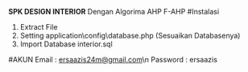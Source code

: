 **SPK DESIGN INTERIOR**
Dengan Algorima AHP F-AHP
#Instalasi
1. Extract File
2. Setting application\config\database.php (Sesuaikan Databasenya)
3. Import Database interior.sql

#AKUN
Email : ersaazis24m@gmail.com\n
Password : ersaazis
